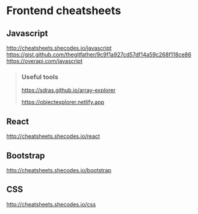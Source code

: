 # Frontend cheatsheets

## Javascript

<http://cheatsheets.shecodes.io/javascript>
<https://gist.github.com/thegitfather/9c9f1a927cd57df14a59c268f118ce86>
<https://overapi.com/javascript>

> ### Useful tools
>
> <https://sdras.github.io/array-explorer>
>
> <https://objectexplorer.netlify.app>

## React

<http://cheatsheets.shecodes.io/react>

## Bootstrap

<http://cheatsheets.shecodes.io/bootstrap>

## CSS

<http://cheatsheets.shecodes.io/css>
